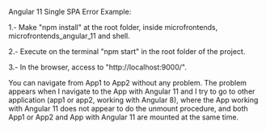 Angular 11 Single SPA Error Example:

1.- Make "npm install" at the root folder, inside microfrontends, microfrontends_angular_11 and shell.

2.- Execute on the terminal "npm start" in the root folder of the project.

3.- In the browser, access to "http://localhost:9000/".

You can navigate from App1 to App2 without any problem. The problem appears when I navigate to the App with Angular 11 and I try to go to other application (app1 or app2, working with Angular 8), where the App working with Angular 11 does not appear to do the unmount procedure, and both App1 or App2 and App with Angular 11 are mounted at the same time.
